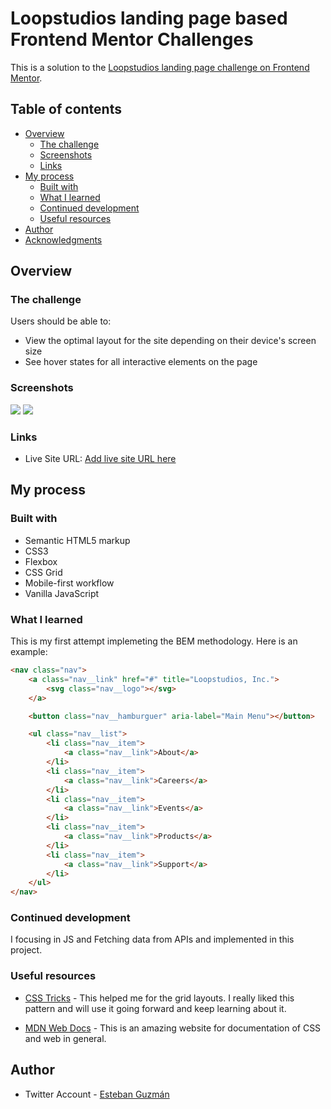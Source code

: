 # Loopstudios landing page based Frontend Mentor Challenges

This is a solution to the [Loopstudios landing page challenge on Frontend Mentor](https://www.frontendmentor.io/challenges/loopstudios-landing-page-N88J5Onjw).

## Table of contents

- [Overview](#overview)
  - [The challenge](#the-challenge)
  - [Screenshots](#screenshots)
  - [Links](#links)
- [My process](#my-process)
  - [Built with](#built-with)
  - [What I learned](#what-i-learned)
  - [Continued development](#continued-development)
  - [Useful resources](#useful-resources)
- [Author](#author)
- [Acknowledgments](#acknowledgments)

## Overview

### The challenge

Users should be able to:

- View the optimal layout for the site depending on their device's screen size
- See hover states for all interactive elements on the page

### Screenshots

![](design/mobile-design.jpg)
![](design/desktop-design.jpg)

### Links

- Live Site URL: [Add live site URL here](https://)

## My process

### Built with

- Semantic HTML5 markup
- CSS3
- Flexbox
- CSS Grid
- Mobile-first workflow
- Vanilla JavaScript

### What I learned

This is my first attempt implemeting the BEM methodology. Here is an example:

```html
<nav class="nav">
	<a class="nav__link" href="#" title="Loopstudios, Inc.">
		<svg class="nav__logo"></svg>
	</a>

	<button class="nav__hamburguer" aria-label="Main Menu"></button>

	<ul class="nav__list">
		<li class="nav__item">
			<a class="nav__link">About</a>
		</li>
		<li class="nav__item">
			<a class="nav__link">Careers</a>
		</li>
		<li class="nav__item">
			<a class="nav__link">Events</a>
		</li>
		<li class="nav__item">
			<a class="nav__link">Products</a>
		</li>
		<li class="nav__item">
			<a class="nav__link">Support</a>
		</li>
	</ul>
</nav>
```

### Continued development

I focusing in JS and Fetching data from APIs and implemented in this project.

### Useful resources

- [CSS Tricks](https://css-tricks.com/) - This helped me for the grid layouts. I really liked this pattern and will use it going forward and keep learning about it.

- [MDN Web Docs](https://developer.mozilla.org/en-US/) - This is an amazing website for documentation of CSS and web in general.

## Author

- Twitter Account - [Esteban Guzmán ](https://www.your-)
